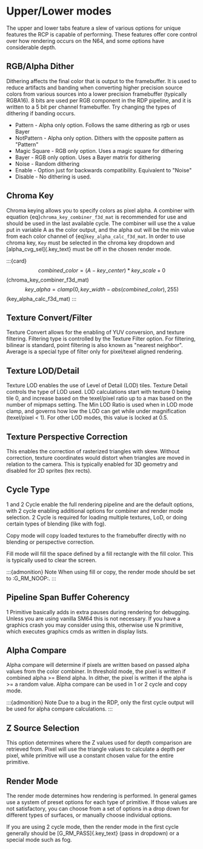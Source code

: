 # Upper/Lower modes

The upper and lower tabs feature a slew of various options for unique features the RCP is capable of performing. These features offer core control over how rendering occurs on the N64, and some options have considerable depth.

## RGB/Alpha Dither

Dithering affects the final color that is output to the framebuffer. It is used to reduce artifacts and banding when converting higher precision source colors from various sources into a lower precision framebuffer (typically RGBA16). 8 bits are used per RGB component in the RDP pipeline, and it is written to a 5 bit per channel framebuffer. Try changing the types of dithering if banding occurs.

* Pattern - Alpha only option. Follows the same dithering as rgb or uses Bayer
* NotPattern - Alpha only option. Dithers with the opposite pattern as "Pattern"
* Magic Square - RGB only option. Uses a magic square for dithering
* Bayer - RGB only option. Uses a Bayer matrix for dithering
* Noise - Random dithering
* Enable - Option just for backwards compatibility. Equivalent to "Noise"
* Disable - No dithering is used.

## Chroma Key

Chroma keying allows you to specify colors as pixel alpha. A combiner with equation {eq}`chroma_key_combiner_f3d_mat` is recommended for use and should be used in the last available cycle. The combiner will use the `A` value put in variable A as the color output, and the alpha out will be the min value from each color channel of {eq}`key_alpha_calc_f3d_mat`.
In order to use chroma key, `Key` must be selected in the chroma key dropdown and [alpha_cvg_sel]{.key_text} must be off in the chosen render mode.

:::{card}
$$
combined\_color = (A - key\_center)*key\_scale + 0
$$(chroma_key_combiner_f3d_mat)
$$
key\_alpha = clamp(0, key\_width - abs(combined\_color), 255)
$$(key_alpha_calc_f3d_mat)
:::

## Texture Convert/Filter

Texture Convert allows for the enabling of YUV conversion, and texture filtering. Filtering type is controlled by the Texture Filter option. For filtering, bilinear is standard, point filtering is also known as "nearest neighbor". Average is a special type of filter only for pixel/texel aligned rendering.

## Texture LOD/Detail

Texture LOD enables the use of Level of Detail (LOD) tiles. Texture Detail controls the type of LOD used. LOD calculations start with texture 0 being tile 0, and increase based on the texel/pixel ratio up to a max based on the number of mipmaps setting. The Min LOD Ratio is used when in LOD mode clamp, and governs how low the LOD can get while under magnification (texel/pixel < 1). For other LOD modes, this value is locked at 0.5.

## Texture Perspective Correction

This enables the correction of rasterized triangles with skew. Without correction, texture coordinates would distort when triangles are moved in relation to the camera. This is typically enabled for 3D geometry and disabled for 2D sprites (tex rects).

## Cycle Type

1 and 2 Cycle enable the full rendering pipeline and are the default options, with 2 cycle enabling additional options for combiner and render mode selection. 2 Cycle is required for loading multiple textures, LoD, or doing certain types of blending (like with fog).

Copy mode will copy loaded textures to the framebuffer directly with no blending or perspective correction.

Fill mode will fill the space defined by a fill rectangle with the fill color. This is typically used to clear the screen.

:::{admonition} Note
When using fill or copy, the render mode should be set to :G_RM_NOOP:.
:::

## Pipeline Span Buffer Coherency

1 Primitive basically adds in extra pauses during rendering for debugging. Unless you are using vanilla SM64 this is not necessary. If you have a graphics crash you may consider using this, otherwise use N primitive, which executes graphics cmds as written in display lists.

## Alpha Compare

Alpha compare will determine if pixels are written based on passed alpha values from the color combiner. In threshold mode, the pixel is written if combined alpha >= Blend alpha. In dither, the pixel is written if the alpha is >= a random value. Alpha compare can be used in 1 or 2 cycle and copy mode.

:::{admonition} Note
Due to a bug in the RDP, only the first cycle output will be used for alpha compare calculations.
:::

## Z Source Selection

This option determines where the Z values used for depth comparison are retrieved from. Pixel will use the triangle values to calculate a depth per pixel, while primitive will use a constant chosen value for the entire primitive.

## Render Mode

The render mode determines how rendering is performed. In general games use a system of preset options for each type of primitive. If those values are not satisfactory, you can choose from a set of options in a drop down for different types of surfaces, or manually choose individual options.

If you are using 2 cycle mode, then the render mode in the first cycle generally should be [G_RM_PASS]{.key_text} (pass in dropdown) or a special mode such as fog.